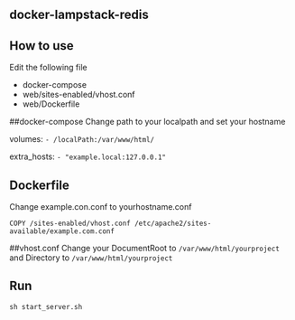 ## docker-lampstack-redis
## How to use
Edit the following file
 - docker-compose
 - web/sites-enabled/vhost.conf
 - web/Dockerfile
 
##docker-compose
Change path to your localpath and set your hostname
 
volumes:
  ``` - /localPath:/var/www/html/ ```
    
extra_hosts:
  ``` - "example.local:127.0.0.1" ```

## Dockerfile
Change example.con.conf to yourhostname.conf
```
COPY /sites-enabled/vhost.conf /etc/apache2/sites-available/example.com.conf
```
    
##vhost.conf
Change your DocumentRoot to 
``` /var/www/html/yourproject ```  and Directory to ``` /var/www/html/yourproject ```

## Run
``` sh start_server.sh ```



